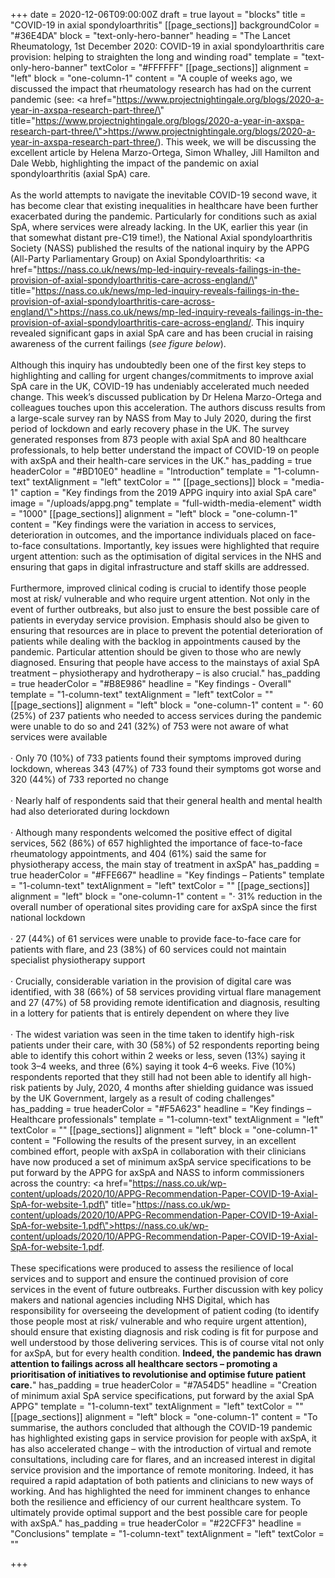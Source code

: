 +++
date = 2020-12-06T09:00:00Z
draft = true
layout = "blocks"
title = "COVID-19 in axial spondyloarthritis"
[[page_sections]]
backgroundColor = "#36E4DA"
block = "text-only-hero-banner"
heading = "The Lancet Rheumatology, 1st December 2020: COVID-19 in axial spondyloarthritis care provision: helping to straighten the long and winding road"
template = "text-only-hero-banner"
textColor = "#FFFFFF"
[[page_sections]]
alignment = "left"
block = "one-column-1"
content = "A couple of weeks ago, we discussed the impact that rheumatology research has had on the current pandemic (see: <a href=\"https://www.projectnightingale.org/blogs/2020-a-year-in-axspa-research-part-three/\" title=\"https://www.projectnightingale.org/blogs/2020-a-year-in-axspa-research-part-three/\">https://www.projectnightingale.org/blogs/2020-a-year-in-axspa-research-part-three/</a>). This week, we will be discussing the excellent article by Helena Marzo-Ortega, Simon Whalley, Jill Hamilton and Dale Webb, highlighting the impact of the pandemic on axial spondyloarthritis (axial SpA) care.<br><br>As the world attempts to navigate the inevitable COVID-19 second wave, it has become clear that existing inequalities in healthcare have been further exacerbated during the pandemic. Particularly for conditions such as axial SpA, where services were already lacking. In the UK, earlier this year (in that somewhat distant pre-C19 time!), the National Axial spondyloarthritis Society (NASS) published the results of the national inquiry by the APPG (All-Party Parliamentary Group) on Axial Spondyloarthritis: <a href=\"https://nass.co.uk/news/mp-led-inquiry-reveals-failings-in-the-provision-of-axial-spondyloarthritis-care-across-england/\" title=\"https://nass.co.uk/news/mp-led-inquiry-reveals-failings-in-the-provision-of-axial-spondyloarthritis-care-across-england/\">https://nass.co.uk/news/mp-led-inquiry-reveals-failings-in-the-provision-of-axial-spondyloarthritis-care-across-england/</a>. This inquiry revealed significant gaps in axial SpA care and has been crucial in raising awareness of the current failings (<em>see figure below</em>).<br><br>Although this inquiry has undoubtedly been one of the first key steps to highlighting and calling for urgent changes/commitments to improve axial SpA care in the UK, COVID-19 has undeniably accelerated much needed change. This week’s discussed publication by Dr Helena Marzo-Ortega and colleagues touches upon this acceleration. The authors discuss results from a large-scale survey ran by NASS from May to July 2020, during the first period of lockdown and early recovery phase in the UK. The survey generated responses from 873 people with axial SpA and 80 healthcare professionals, to help better understand the impact of COVID-19 on people with axSpA and their health-care services in the UK."
has_padding = true
headerColor = "#BD10E0"
headline = "Introduction"
template = "1-column-text"
textAlignment = "left"
textColor = ""
[[page_sections]]
block = "media-1"
caption = "Key findings from the 2019 APPG inquiry into axial SpA care"
image = "/uploads/appg.png"
template = "full-width-media-element"
width = "1000"
[[page_sections]]
alignment = "left"
block = "one-column-1"
content = "Key findings were the variation in access to services, deterioration in outcomes, and the importance individuals placed on face-to-face consultations. Importantly, key issues were highlighted that require urgent attention: such as the optimisation of digital services in the NHS and ensuring that gaps in digital infrastructure and staff skills are addressed.<br><br>Furthermore, improved clinical coding is crucial to identify those people most at risk/ vulnerable and who require urgent attention. Not only in the event of further outbreaks, but also just to ensure the best possible care of patients in everyday service provision. Emphasis should also be given to ensuring that resources are in place to prevent the potential deterioration of patients while dealing with the backlog in appointments caused by the pandemic. Particular attention should be given to those who are newly diagnosed. Ensuring that people have access to the mainstays of axial SpA treatment – physiotherapy and hydrotherapy – is also crucial."
has_padding = true
headerColor = "#B8E986"
headline = "Key findings - Overall"
template = "1-column-text"
textAlignment = "left"
textColor = ""
[[page_sections]]
alignment = "left"
block = "one-column-1"
content = "· 60 (25%) of 237 patients who needed to access services during the pandemic were unable to do so and 241 (32%) of 753 were not aware of what services were available<br><br>· Only 70 (10%) of 733 patients found their symptoms improved during lockdown, whereas 343 (47%) of 733 found their symptoms got worse and 320 (44%) of 733 reported no change<br><br>· Nearly half of respondents said that their general health and mental health had also deteriorated during lockdown<br><br>· Although many respondents welcomed the positive effect of digital services, 562 (86%) of 657 highlighted the importance of face-to-face rheumatology appointments, and 404 (61%) said the same for physiotherapy access, the main stay of treatment in axSpA"
has_padding = true
headerColor = "#FFE667"
headline = "Key findings – Patients"
template = "1-column-text"
textAlignment = "left"
textColor = ""
[[page_sections]]
alignment = "left"
block = "one-column-1"
content = "· 31% reduction in the overall number of operational sites providing care for axSpA since the first national lockdown<br><br>· 27 (44%) of 61 services were unable to provide face-to-face care for patients with flare, and 23 (38%) of 60 services could not maintain specialist physiotherapy support<br><br>· Crucially, considerable variation in the provision of digital care was identified, with 38 (66%) of 58 services providing virtual flare management and 27 (47%) of 58 providing remote identification and diagnosis, resulting in a lottery for patients that is entirely dependent on where they live<br><br>· The widest variation was seen in the time taken to identify high-risk patients under their care, with 30 (58%) of 52 respondents reporting being able to identify this cohort within 2 weeks or less, seven (13%) saying it took 3–4 weeks, and three (6%) saying it took 4–6 weeks. Five (10%) respondents reported that they still had not been able to identify all high-risk patients by July, 2020, 4 months after shielding guidance was issued by the UK Government, largely as a result of coding challenges"
has_padding = true
headerColor = "#F5A623"
headline = "Key findings – Healthcare professionals"
template = "1-column-text"
textAlignment = "left"
textColor = ""
[[page_sections]]
alignment = "left"
block = "one-column-1"
content = "Following the results of the present survey, in an excellent combined effort, people with axSpA in collaboration with their clinicians have now produced a set of minimum axSpA service specifications to be put forward by the APPG for axSpA and NASS to inform commissioners across the country: <a href=\"https://nass.co.uk/wp-content/uploads/2020/10/APPG-Recommendation-Paper-COVID-19-Axial-SpA-for-website-1.pdf\" title=\"https://nass.co.uk/wp-content/uploads/2020/10/APPG-Recommendation-Paper-COVID-19-Axial-SpA-for-website-1.pdf\">https://nass.co.uk/wp-content/uploads/2020/10/APPG-Recommendation-Paper-COVID-19-Axial-SpA-for-website-1.pdf</a>. <br><br>These specifications were produced to assess the resilience of local services and to support and ensure the continued provision of core services in the event of future outbreaks. Further discussion with key policy makers and national agencies including NHS Digital, which has responsibility for overseeing the development of patient coding (to identify those people most at risk/ vulnerable and who require urgent attention), should ensure that existing diagnosis and risk coding is fit for purpose and well understood by those delivering services. This is of course vital not only for axSpA, but for every health condition. <strong>Indeed, the pandemic has drawn attention to failings across all healthcare sectors – promoting a prioritisation of initiatives to revolutionise and optimise future patient care.</strong>"
has_padding = true
headerColor = "#7A54D5"
headline = "Creation of minimum axial SpA service specifications, put forward by the axial SpA APPG"
template = "1-column-text"
textAlignment = "left"
textColor = ""
[[page_sections]]
alignment = "left"
block = "one-column-1"
content = "To summarise, the authors concluded that although the COVID-19 pandemic has highlighted existing gaps in service provision for people with axSpA, it has also accelerated change – with the introduction of virtual and remote consultations, including care for flares, and an increased interest in digital service provision and the importance of remote monitoring. Indeed, it has required a rapid adaptation of both patients and clinicians to new ways of working. And has highlighted the need for imminent changes to enhance both the resilience and efficiency of our current healthcare system. To ultimately provide optimal support and the best possible care for people with axSpA."
has_padding = true
headerColor = "#22CFF3"
headline = "Conclusions"
template = "1-column-text"
textAlignment = "left"
textColor = ""

+++
